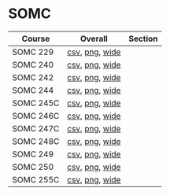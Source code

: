 # SOMC

| Course | Overall | Section |
| ------ | ------- | ------- |
| SOMC 229 | [csv](https://github.com/UCSD-Historical-Enrollment-Data/2025Spring/blob/main/overall/SOMC%20229.csv), [png](https://raw.githubusercontent.com/UCSD-Historical-Enrollment-Data/2025Spring/main/plot_overall/SOMC%20229.png), [wide](https://raw.githubusercontent.com/UCSD-Historical-Enrollment-Data/2025Spring/main/plot_overall_wide/SOMC%20229.png) |  |
| SOMC 240 | [csv](https://github.com/UCSD-Historical-Enrollment-Data/2025Spring/blob/main/overall/SOMC%20240.csv), [png](https://raw.githubusercontent.com/UCSD-Historical-Enrollment-Data/2025Spring/main/plot_overall/SOMC%20240.png), [wide](https://raw.githubusercontent.com/UCSD-Historical-Enrollment-Data/2025Spring/main/plot_overall_wide/SOMC%20240.png) |  |
| SOMC 242 | [csv](https://github.com/UCSD-Historical-Enrollment-Data/2025Spring/blob/main/overall/SOMC%20242.csv), [png](https://raw.githubusercontent.com/UCSD-Historical-Enrollment-Data/2025Spring/main/plot_overall/SOMC%20242.png), [wide](https://raw.githubusercontent.com/UCSD-Historical-Enrollment-Data/2025Spring/main/plot_overall_wide/SOMC%20242.png) |  |
| SOMC 244 | [csv](https://github.com/UCSD-Historical-Enrollment-Data/2025Spring/blob/main/overall/SOMC%20244.csv), [png](https://raw.githubusercontent.com/UCSD-Historical-Enrollment-Data/2025Spring/main/plot_overall/SOMC%20244.png), [wide](https://raw.githubusercontent.com/UCSD-Historical-Enrollment-Data/2025Spring/main/plot_overall_wide/SOMC%20244.png) |  |
| SOMC 245C | [csv](https://github.com/UCSD-Historical-Enrollment-Data/2025Spring/blob/main/overall/SOMC%20245C.csv), [png](https://raw.githubusercontent.com/UCSD-Historical-Enrollment-Data/2025Spring/main/plot_overall/SOMC%20245C.png), [wide](https://raw.githubusercontent.com/UCSD-Historical-Enrollment-Data/2025Spring/main/plot_overall_wide/SOMC%20245C.png) |  |
| SOMC 246C | [csv](https://github.com/UCSD-Historical-Enrollment-Data/2025Spring/blob/main/overall/SOMC%20246C.csv), [png](https://raw.githubusercontent.com/UCSD-Historical-Enrollment-Data/2025Spring/main/plot_overall/SOMC%20246C.png), [wide](https://raw.githubusercontent.com/UCSD-Historical-Enrollment-Data/2025Spring/main/plot_overall_wide/SOMC%20246C.png) |  |
| SOMC 247C | [csv](https://github.com/UCSD-Historical-Enrollment-Data/2025Spring/blob/main/overall/SOMC%20247C.csv), [png](https://raw.githubusercontent.com/UCSD-Historical-Enrollment-Data/2025Spring/main/plot_overall/SOMC%20247C.png), [wide](https://raw.githubusercontent.com/UCSD-Historical-Enrollment-Data/2025Spring/main/plot_overall_wide/SOMC%20247C.png) |  |
| SOMC 248C | [csv](https://github.com/UCSD-Historical-Enrollment-Data/2025Spring/blob/main/overall/SOMC%20248C.csv), [png](https://raw.githubusercontent.com/UCSD-Historical-Enrollment-Data/2025Spring/main/plot_overall/SOMC%20248C.png), [wide](https://raw.githubusercontent.com/UCSD-Historical-Enrollment-Data/2025Spring/main/plot_overall_wide/SOMC%20248C.png) |  |
| SOMC 249 | [csv](https://github.com/UCSD-Historical-Enrollment-Data/2025Spring/blob/main/overall/SOMC%20249.csv), [png](https://raw.githubusercontent.com/UCSD-Historical-Enrollment-Data/2025Spring/main/plot_overall/SOMC%20249.png), [wide](https://raw.githubusercontent.com/UCSD-Historical-Enrollment-Data/2025Spring/main/plot_overall_wide/SOMC%20249.png) |  |
| SOMC 250 | [csv](https://github.com/UCSD-Historical-Enrollment-Data/2025Spring/blob/main/overall/SOMC%20250.csv), [png](https://raw.githubusercontent.com/UCSD-Historical-Enrollment-Data/2025Spring/main/plot_overall/SOMC%20250.png), [wide](https://raw.githubusercontent.com/UCSD-Historical-Enrollment-Data/2025Spring/main/plot_overall_wide/SOMC%20250.png) |  |
| SOMC 255C | [csv](https://github.com/UCSD-Historical-Enrollment-Data/2025Spring/blob/main/overall/SOMC%20255C.csv), [png](https://raw.githubusercontent.com/UCSD-Historical-Enrollment-Data/2025Spring/main/plot_overall/SOMC%20255C.png), [wide](https://raw.githubusercontent.com/UCSD-Historical-Enrollment-Data/2025Spring/main/plot_overall_wide/SOMC%20255C.png) |  |
